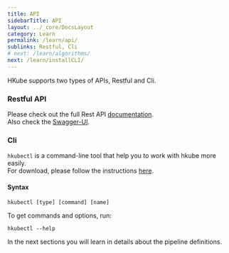```yaml
---
title: API
sidebarTitle: API
layout: ../_core/DocsLayout
category: Learn
permalink: /learn/api/
sublinks: Restful, Cli
# next: /learn/algorithms/
next: /learn/installCLI/
---
```


HKube supports two types of APIs, Restful and Cli.

### Restful API

Please check out the full Rest API [documentation](http://hkube.org/spec).    
Also check the [Swagger-UI](http://petstore.swagger.io/?url=https://raw.githubusercontent.com/kube-HPC/hkube/master/core/api-server/api/rest-api/swagger.json).  


### Cli

`hkubectl` is a command-line tool that help you to work with hkube more easily.  
For download, please follow the instructions [here](../installCLI/#setup).

#### Syntax

```
hkubectl [type] [command] [name]
```
To get commands and options, run:
```
hkubectl --help
```


In the next sections you will learn in details about the pipeline definitions.
